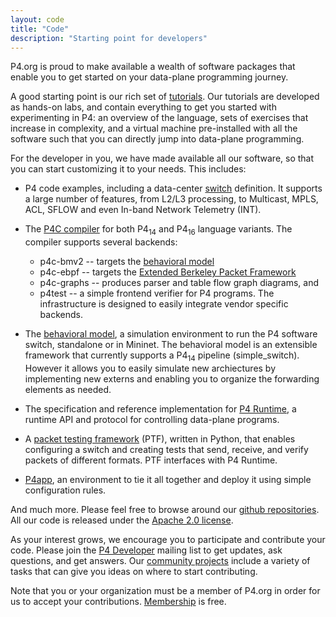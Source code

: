 ```yaml
---
layout: code
title: "Code"
description: "Starting point for developers"
---
```


P4.org is proud to make available a wealth of software packages that
enable you to get started on your data-plane programming journey.

A good starting point is our rich set
of <a href="https://github.com/p4lang/tutorials">tutorials</a>. Our
tutorials are developed as hands-on labs, and contain everything to
get you started with experimenting in P4: an overview of the language,
sets of exercises that increase in complexity, and a virtual machine
pre-installed with all the software such that you can directly
jump into data-plane programming.

For the developer in you, we have made available all our software, so
that you can start customizing it to your needs. This includes:
- P4 code examples, including a
    data-center <a href="https://github.com/p4lang/switch">switch</a>
    definition. It supports a large number of features, from L2/L3
    processing, to Multicast, MPLS, ACL, SFLOW and even In-band
    Network Telemetry (INT).

- The <a href="https://github.com/p4lang/p4c">P4C compiler</a> for both
    P4<sub>14</sub> and P4<sub>16</sub> language variants. The
    compiler supports several backends:
   - p4c-bmv2 -- targets the
        <a href="https://github.com/p4lang/behavioral-model">behavioral
          model</a>
   - p4c-ebpf -- targets
    the <a href="https://en.wikipedia.org/wiki/Berkeley_Packet_Filter">Extended
          Berkeley Packet Framework</a>
   - p4c-graphs -- produces parser and table flow graph
        diagrams, and
   - p4test -- a simple frontend verifier for P4 programs.
    The infrastructure is designed to easily integrate vendor specific
    backends.

- The <a href="https://github.com/p4lang/behavioral-model">behavioral
    model</a>, a simulation environment to run the P4 software switch,
    standalone or in Mininet. The behavioral model is an extensible
    framework that currently supports a P4<sub>14</sub> pipeline
    (simple_switch). However it allows you to easily simulate
    new archiectures by implementing new externs and enabling you to
    organize the forwarding elements as needed.

- The specification and reference implementation
    for <a href="https://github.com/p4lang/PI">P4 Runtime</a>, a runtime API
    and protocol for controlling data-plane programs.

- A <a href="https://github.com/p4lang/ptf">packet testing
    framework</a> (PTF), written in Python, that enables configuring a
    switch and creating tests that send, receive, and verify packets
    of different formats. PTF interfaces with P4 Runtime.

- <a href="https://github.com/p4lang/p4app">P4app</a>, an
    environment to tie it all together and deploy it using simple
    configuration rules.

And much more. Please feel free to browse around
our <a href="https://github.com/p4lang">github repositories</a>. All
our code is released under
the <a href="https://www.apache.org/licenses/LICENSE-2.0">Apache 2.0
  license</a>.

As your interest grows, we encourage you to participate and
contribute your code. Please join
the <a href="http://lists.p4.org/mailman/listinfo/p4-dev_lists.p4.org">P4
Developer</a> mailing list to get updates, ask questions, and get
answers.  Our <a href="projects.html">community projects</a> include a
variety of tasks that can give you ideas on where to start
contributing.

Note that you or your organization must be a member of P4.org in order
for us to accept your
contributions. <a href="https://p4.org/join-us/">Membership</a> is
free.
